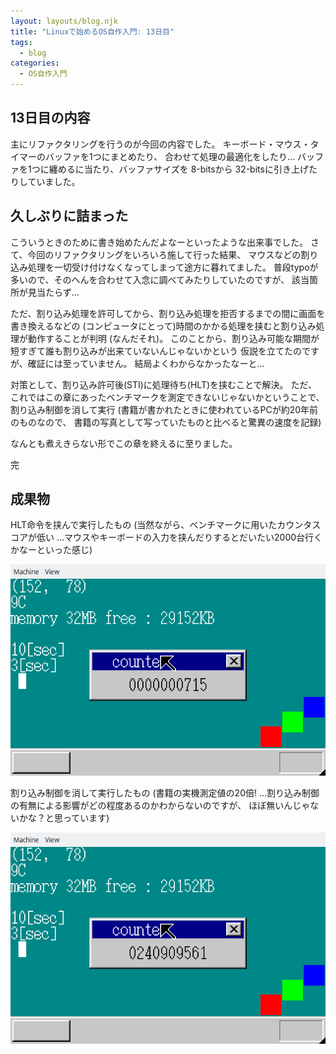 ```yaml
---
layout: layouts/blog.njk
title: "Linuxで始めるOS自作入門: 13日目"
tags:
  - blog
categories:
  - OS自作入門
---
```


## 13日目の内容
主にリファクタリングを行うのが今回の内容でした。
キーボード・マウス・タイマーのバッファを1つにまとめたり、
合わせて処理の最適化をしたり...
バッファを1つに纏めるに当たり、バッファサイズを 8-bitsから 32-bitsに引き上げたりしていました。

## 久しぶりに詰まった
こういうときのために書き始めたんだよなーといったような出来事でした。
さて、今回のリファクタリングをいろいろ施して行った結果、
マウスなどの割り込み処理を一切受け付けなくなってしまって途方に暮れてました。
普段typoが多いので、そのへんを合わせて入念に調べてみたりしていたのですが、
該当箇所が見当たらず...

ただ、割り込み処理を許可してから、割り込み処理を拒否するまでの間に画面を書き換えるなどの
(コンピュータにとって)時間のかかる処理を挟むと割り込み処理が動作することが判明
(なんだそれ)。
このことから、割り込み可能な期間が短すぎて誰も割り込みが出来ていないんじゃないかという
仮説を立てたのですが、確証には至っていません。
結局よくわからなかったなーと...

対策として、割り込み許可後(STI)に処理待ち(HLT)を挟むことで解決。
ただ、これではこの章にあったベンチマークを測定できないじゃないかということで、
割り込み制御を消して実行
(書籍が書かれたときに使われているPCが約20年前のものなので、
書籍の写真として写っていたものと比べると驚異の速度を記録)

なんとも煮えきらない形でこの章を終えるに至りました。

完

## 成果物
HLT命令を挟んで実行したもの
(当然ながら、ベンチマークに用いたカウンタスコアが低い
...マウスやキーボードの入力を挟んだりするとだいたい2000台行くかなーといった感じ)

![OSの画面](os-13day-1.png)

割り込み制御を消して実行したもの
(書籍の実機測定値の20倍!
...割り込み制御の有無による影響がどの程度あるのかわからないのですが、
ほぼ無いんじゃないかな？と思っています)

![OSの画面](os-13day-2.png)

